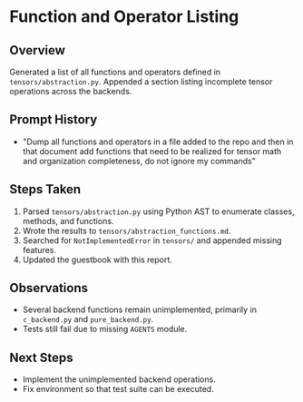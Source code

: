 # Function and Operator Listing

## Overview
Generated a list of all functions and operators defined in `tensors/abstraction.py`.
Appended a section listing incomplete tensor operations across the backends.

## Prompt History
- "Dump all functions and operators in a file added to the repo and then in that document add functions that need to be realized for tensor math and organization completeness, do not ignore my commands"

## Steps Taken
1. Parsed `tensors/abstraction.py` using Python AST to enumerate classes, methods, and functions.
2. Wrote the results to `tensors/abstraction_functions.md`.
3. Searched for `NotImplementedError` in `tensors/` and appended missing features.
4. Updated the guestbook with this report.

## Observations
- Several backend functions remain unimplemented, primarily in `c_backend.py` and `pure_backend.py`.
- Tests still fail due to missing `AGENTS` module.

## Next Steps
- Implement the unimplemented backend operations.
- Fix environment so that test suite can be executed.
